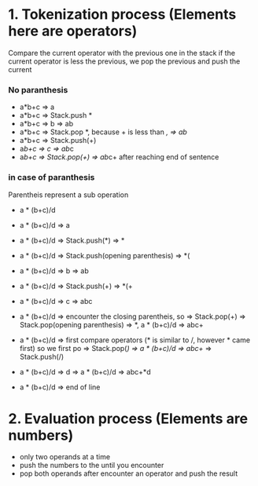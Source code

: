
# 1. Tokenization process (Elements here are operators)
 Compare the current operator with the previous one in the stack
if the current operator is less the previous, we pop the previous and push the current 

### No paranthesis

* a*b+c => a 
* a*b+c => Stack.push *
* a*b+c => b => ab
* a*b+c => Stack.pop *, because + is less than *, => ab*
* a*b+c => Stack.push(+)
* a*b+c => c => ab*c
* a*b+c => Stack.pop(+) => ab*c+ after reaching end of sentence

### in case of paranthesis
Parentheis represent a sub operation
* a * (b+c)/d

* a * (b+c)/d => a
* a * (b+c)/d => Stack.push(*) => *
* a * (b+c)/d => Stack.push(opening parenthesis) => *(
* a * (b+c)/d => b => ab
* a * (b+c)/d => Stack.push(+) => *(+
* a * (b+c)/d => c => abc
* a * (b+c)/d => encounter the closing parentheis, so => Stack.pop(+) => Stack.pop(opening parenthesis) => *, a * (b+c)/d => abc+
* a * (b+c)/d => first compare operators (* is similar to /, however * came first) so we first po => Stack.pop(*) => a * (b+c)/d => abc+* => Stack.push(/)
* a * (b+c)/d => d => a * (b+c)/d => abc+*d
* a * (b+c)/d => end of line

# 2. Evaluation process (Elements are numbers)

* only two operands at a time
* push the numbers to the until you encounter
* pop both operands after encounter an operator and push the result


